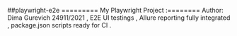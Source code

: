 ##playwright-e2e
========= My Playwright Project :========
Author: Dima Gurevich 24911/2021 ,  E2E UI testings , Allure reporting fully integrated , package.json scripts ready for CI .
